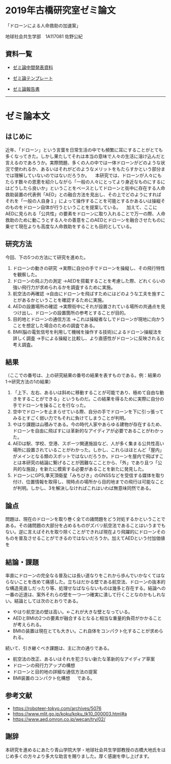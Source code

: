 # 2019年古橋研究室ゼミ論文

「ドローンによる人命救助の加速案」

地球社会共生学部　1A117081 佐野公紀

## 資料一覧
-  [ゼミ論中間発表資料](https://docs.google.com/presentation/d/1sK6hci77wB66VWDzsLREO3fmZuH6N_5laPwgrq21Mu4/edit#slide=id.p)

-  [ゼミ論テンプレート](https://docs.google.com/document/d/1hT6A7MQRmD3jp-NkzAT2dIeWN-2X0_WGo1aTpzgv2CQ/edit)

-  [ゼミ論報告書](https://medium.com/furuhashilab/ドローンによる人命救助の加速案-5c61bf5faf5e)

-----------
# ゼミ論本文
## はじめに
近年、「ドローン」という言葉を日常生活の中でも頻繁に耳にすることがとても多くなってきた。しかし果たしてそれは本当の意味で人々の生活に溶け込んだと言えるのであろうか。実際問題、多くの人の中では一体ドローンがどのような状況で使われるか、あるいはそれがどのようなメリットをもたらすかという部分までは理解していないのではないだろうか。
　本研究では、ドローンが人々にもたらす数々の恩恵を紹介しながら「一般の人々にとってより身近なものにするにはどうしたら良いか」ということをベースとしてドローンと街中に存在する人命救助装置の代表例「AED」との融合方法を見出し、その上でどのようにすればそれを「一般の人自身１」によって操作することを可能とするかあるいは操縦そのものをドローン自体が行うということを提案している。
　加えて、ここにAEDに見られる「公共性」の要素をドローンに取り入れることで万一の際、人命救助のために動こうとする人々の善意をこのAEDとドローンを融合させたものに乗せて現在よりも高度な人命救助をすることも目的としている。



## 研究方法
今回、下の5つの方法にて研究を進めた。
1. ドローンの動きの研究
→実際に自分の手でドローンを操縦し、その飛行特性を観察した。
2. ドローンの飛ぶ力の測定
→AEDを搭載することを考慮した際、どれくらいの強い飛行力が求められるかを調査するために実施。
3. 航空法の再確認
→自由にドローンを飛ばすためにはどのような工夫を施すことがあるかということを確認するために実施。
4. AEDの設置場所の確認
→実際街中にそれが設置されている場所の共通点を見つけ出し、ドローンの設置箇所の参考とすることが目的。
5. 目的地とドローンの通信方法
→これは操縦者なしでドローンが現地に向かうことを想定した場合のための調査である。
6. BMI(脳の電気信号を利用して機械を操作する技術)によるドローン操縦法を詳しく調査
→手による操縦と比較し、より直感性がドローンに反映されると考え調査。

## 結果
（ここでの番号は、上の研究結果の番号の結果を表すものである。例：結果の1→研究方法の1の結果）
1. 「上下、左右、あるいは斜めに移動することが可能であり、極めて自由な動きをすることができる」というものだ。この結果を得るために実際に自分の手でドローンを操ることを行なった。
2. 空中でドローンを止まらせている際、自分の手でドローンを下に引っ張ってみるとすごく弱い力でもそれに負けてしまうことが判明。
3. やはり課題は山積みである。今の時代人家やあらゆる建物が存在するため、ドローンを自由に飛ばすには革新的なアイディアが必要であることがわかった。
4. AEDは駅、学校、空港、スポーツ関連施設など、人が多く集まる公共性高い場所に設置されていることがわかった。しかし、これらはほとんど「屋内」がメインとなる類のスポットではないだろうか。ドローンを屋内で飛ばすことは本研究の結論に繋げることが困難なこことから、「外」であり且つ「公共的な施設」を新たに模索する必要があることを新たに発見した。
5. ドローンにGPS,準天頂衛星「みちびき」のGNSSなどを受信する媒体を取り付け、位置情報を取得し、現時点の場所から目的地までの飛行は可能なことが判明。しかし、3を解決しなければこれはいわば無意味同然である。

## 論点
問題は、現在のドローンを取り巻く全ての諸問題をどう対処するかということである。その諸問題の大部分を占めるものがズバリ航空法であることはいうまでもない。逆に言えばそれを取り除くことができれば現在より飛躍的にドローンそのものを普及させることができるのではないだろうか。加えてAEDという付加価値を

##  結論・課題
率直にドローンの完全なる普及には長い道なりをこれから歩んでいかなくてはならないことを改めて痛感した。立ちはだかる壁である航空法、ドローンの抜本的な構造見直しだったり等、処理せなばならないものは幾多と存在する。結論への一番の近道は、案外それらの壁を一つ一つ確実に潰して行くことなのかもしれない。結論としては次のとおりである。
-  やはり航空法の壁は高い。←これが大きな壁となっている。
-  AEDとBMIの2つの要素が融合するとなると相当な重量的負荷がかかることが考えられる。
-  BMIの装置は現在とても大きい。これ自体をコンパクト化することが求められる。

 
続いて、引き継ぐべき課題は、主に次の通りである。
-  航空法の改正、あるいはそれを犯さない新たな革新的なアイディア草案
-  ドローンの飛行力アップの構想
-  ドローンと目的地の詳細な通信方法の提案
-  BMI装置のコンパクト化構想
　
 である。

## 参考文献
- https://roboteer-tokyo.com/archives/5076
- https://www.mlit.go.jp/koku/koku_tk10_000003.html#a
- https://www.aed.omron.co.jp/wecan/try/02/
## 謝辞
本研究を進めるにあたり青山学院大学・地球社会共生学部教授の古橋大地氏をはじめ多くの方々より多大な助言を賜りました。厚く感謝を申し上げます。




